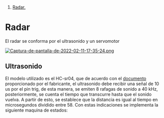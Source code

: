 1. [ Radar. ](#radar)

<a name="radar"></a>
# Radar

El radar se conforma por el ultrasonido y un servomotor

[![Captura-de-pantalla-de-2022-02-11-17-35-24.png](https://i.postimg.cc/VkbTSN0q/Captura-de-pantalla-de-2022-02-11-17-35-24.png)](https://postimg.cc/3kY9VYBN)

<a name="us"></a>
## Ultrasonido

El modelo utilizado es el HC-sr04, que de acuerdo con el [documento](../datasheets/HCSR04.pdf) proporcionado por el fabricante, el ultrasonido debe recibir una señal de 10 us por el pin trig, de esta manera, se emiten 8 rafagas de sonido a 40 kHz, posteriormente, se cuenta el tiempo que transcurre hasta que el sonido vuelva. A partir de esto, se establece que la distancia es igual al tiempo en microsegundos dividido entre 58. Con estas indicaciones se implementa la siguiente maquina de estados: